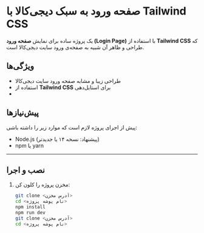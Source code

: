 # صفحه ورود به سبک دیجی‌کالا با Tailwind CSS

یک پروژه ساده برای نمایش **صفحه ورود (Login Page)** با استفاده از **Tailwind CSS** که طراحی و ظاهر آن شبیه به صفحه‌ی ورود سایت دیجی‌کالا است.
 

## ویژگی‌ها

- طراحی زیبا و مشابه صفحه ورود سایت دیجی‌کالا  
- استفاده از **Tailwind CSS** برای استایل‌دهی  
-  

## پیش‌نیازها

پیش از اجرای پروژه لازم است که موارد زیر را داشته باشی:

- Node.js (پیشنهاد: نسخه ۱۴ یا جدیدتر)  
- npm یا yarn  

---

## نصب و اجرا

1. مخزن پروژه را کلون کن:

   ```bash
   git clone <آدرس مخزن>
   cd <نام پوشه پروژه>
   npm install
   npm run dev
   git clone <آدرس مخزن>
   cd <نام پوشه پروژه>
